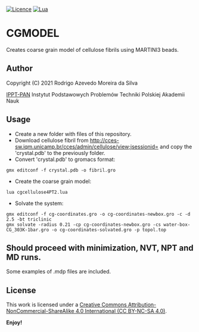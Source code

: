 [![Licence](https://img.shields.io/badge/License-CC%20BY%20NC%20SA%204.0-grey.svg?style=for-the-badge)](http://creativecommons.org/licenses/by-nc-sa/4.0/)
[![Lua](https://img.shields.io/badge/lua-%232C2D72.svg?style=for-the-badge&logo=lua&logoColor=white)](http://www.lua.org)

# CGMODEL

Creates coarse grain model of cellulose fibrils using MARTINI3 beads.

## Author

Copyright (C) 2021 Rodrigo Azevedo Moreira da Silva

[IPPT-PAN](http://www.ippt.pan.pl/staff/rams)
Instytut Podstawowych Problemów Techniki
Polskiej Akademii Nauk

## Usage
- Create a new folder with files of this repository.
- Download cellulose fibril from http://cces-sw.iqm.unicamp.br/cces/admin/cellulose/view;jsessionid= and copy the 'crystal.pdb' to the previously folder.
- Convert 'crystal.pdb' to gromacs format:
```
gmx editconf -f crystal.pdb -o fibril.gro
```
- Create the coarse grain model:
```
lua cgcellulose4PT2.lua
```
- Solvate the system:
```
gmx editconf -f cg-coordinates.gro -o cg-coordinates-newbox.gro -c -d 2.5 -bt triclinic
gmx solvate -radius 0.21 -cp cg-coordinates-newbox.gro -cs water-box-CG_303K-1bar.gro -o cg-coordinates-solvated.gro -p topol.top
```

## Should proceed with minimization, NVT, NPT and MD runs.

Some examples of .mdp files are included.

## License

This work is licensed under a
[Creative Commons Attribution-NonCommercial-ShareAlike 4.0 International (CC BY-NC-SA 4.0)](http://creativecommons.org/licenses/by-nc-sa/4.0/).

**Enjoy!**


